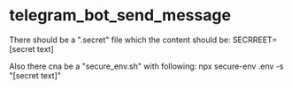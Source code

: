 # telegram_bot_send_message
There should be a ".secret" file which the content should be:
SECRREET=[secret text]

Also there cna be a "secure_env.sh" with following:
npx secure-env .env -s "[secret text]"

